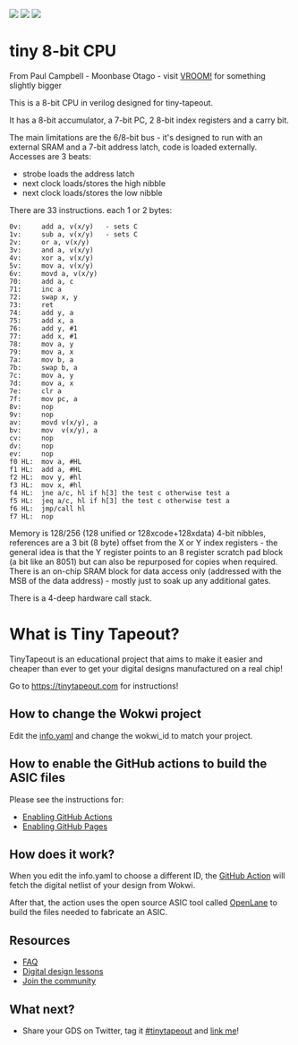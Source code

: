 ![](../../workflows/gds/badge.svg) ![](../../workflows/docs/badge.svg) ![](../../workflows/test/badge.svg)

# tiny 8-bit CPU

From Paul Campbell - Moonbase Otago - visit [VROOM!](https://moonbaseotago.github.io/) for something slightly bigger

This is a 8-bit CPU in verilog designed for tiny-tapeout.

It has a 8-bit accumulator, a 7-bit PC, 2 8-bit index registers and a carry bit.

The main limitations are the 6/8-bit bus - it's designed to run with an external SRAM and a 7-bit address latch, code is loaded externally. Accesses are 3 beats:

- strobe loads the address latch
- next clock loads/stores the high nibble
- next clock loads/stores the low nibble

There are 33 instructions. each 1 or 2 bytes:

    0v:		add a, v(x/y)	- sets C
    1v: 	sub a, v(x/y)	- sets C
    2v:		or a, v(x/y)
    3v:		and a, v(x/y)
    4v:		xor a, v(x/y)
    5v:		mov a, v(x/y)
    6v:		movd a, v(x/y)
    70:		add a, c
    71:		inc a
    72:		swap x, y
    73:		ret
    74:		add y, a
    75:		add x, a
    76:		add y, #1
    77:		add x, #1
    78:		mov a, y
    79:		mov a, x
    7a:		mov b, a
    7b:		swap b, a
    7c:		mov a, y
    7d:		mov a, x
    7e:		clr a
    7f:		mov pc, a
    8v:		nop
    9v:		nop
    av:		movd v(x/y), a
    bv:		mov  v(x/y), a
    cv:		nop
    dv:		nop
    ev:		nop
    f0 HL:	mov a, #HL
    f1 HL:	add a, #HL
    f2 HL:	mov y, #hl
    f3 HL:	mov x, #hl
    f4 HL:	jne a/c, hl	if h[3] the test c otherwise test a
    f5 HL:	jeq a/c, hl	if h[3] the test c otherwise test a
    f6 HL:	jmp/call hl
    f7 HL:	nop
    
Memory is 128/256 (128 unified or 128xcode+128xdata) 4-bit nibbles, references are a 3 bit (8 byte) offset from the X or Y index registers - the general idea is that the Y register points to an 8 register scratch pad block (a bit like an 8051) but can also be repurposed for copies when required. There is an on-chip SRAM block for data access only (addressed with the MSB of the data address) - mostly just to soak up any additional gates.

There is a 4-deep hardware call stack.


# What is Tiny Tapeout?

TinyTapeout is an educational project that aims to make it easier and cheaper than ever to get your digital designs manufactured on a real chip!

Go to https://tinytapeout.com for instructions!

## How to change the Wokwi project

Edit the [info.yaml](info.yaml) and change the wokwi_id to match your project.

## How to enable the GitHub actions to build the ASIC files

Please see the instructions for:

* [Enabling GitHub Actions](https://tinytapeout.com/faq/#when-i-commit-my-change-the-gds-action-isnt-running)
* [Enabling GitHub Pages](https://tinytapeout.com/faq/#my-github-action-is-failing-on-the-pages-part)

## How does it work?

When you edit the info.yaml to choose a different ID, the [GitHub Action](.github/workflows/gds.yaml) will fetch the digital netlist of your design from Wokwi.

After that, the action uses the open source ASIC tool called [OpenLane](https://www.zerotoasiccourse.com/terminology/openlane/) to build the files needed to fabricate an ASIC.

## Resources

* [FAQ](https://tinytapeout.com/faq/)
* [Digital design lessons](https://tinytapeout.com/digital_design/)
* [Join the community](https://discord.gg/rPK2nSjxy8)

## What next?

* Share your GDS on Twitter, tag it [#tinytapeout](https://twitter.com/hashtag/tinytapeout?src=hashtag_click) and [link me](https://twitter.com/matthewvenn)!
